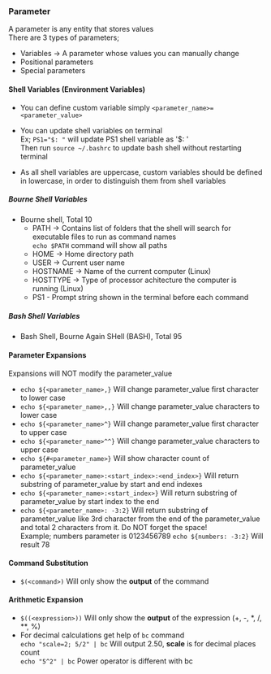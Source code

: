 ### Parameter

A parameter is any entity that stores values <br>
There are 3 types of parameters; <br>

- Variables -> A parameter whose values you can manually change
- Positional parameters
- Special parameters

#### Shell Variables (Environment Variables)

- You can define custom variable simply ```<parameter_name>=<parameter_value>```
- You can update shell variables on terminal <br>
Ex; ```PS1="$: "``` will update PS1 shell variable as '$: ' <br>
Then run ```source ~/.bashrc``` to update bash shell without restarting terminal

- As all shell variables are uppercase, custom variables should be defined in lowercase, in order to distinguish them from shell variables

##### Bourne Shell Variables
- Bourne shell, Total 10
  - PATH -> Contains list of folders that the shell will search for executable files to run as command names <br>
  ```echo $PATH``` command will show all paths
  - HOME -> Home directory path
  - USER -> Current user name
  - HOSTNAME -> Name of the current computer (Linux)
  - HOSTTYPE -> Type of processor achitecture the computer is running (Linux)
  - PS1 - Prompt string shown in the terminal before each command

##### Bash Shell Variables 
- Bash Shell, Bourne Again SHell (BASH), Total 95

#### Parameter Expansions

Expansions will NOT modify the parameter_value

- ```echo ${<parameter_name>,}``` Will change parameter_value first character to lower case
- ```echo ${<parameter_name>,,}``` Will change parameter_value characters to lower case
- ```echo ${<parameter_name>^}``` Will change parameter_value first character to upper case
- ```echo ${<parameter_name>^^}``` Will change parameter_value characters to upper case
- ```echo ${#<parameter_name>}``` Will show character count of parameter_value
- ```echo ${<parameter_name>:<start_index>:<end_index>}``` Will return substring of parameter_value by start and end indexes
- ```echo ${<parameter_name>:<start_index>}``` Will return substring of parameter_value by start index to the end
- ```echo ${<parameter_name>: -3:2}``` Will return substring of parameter_value like 3rd character from the end of the parameter_value and total 2 characters from it. Do NOT forget the space! <br>
Example; numbers parameter is 0123456789 ```echo ${numbers: -3:2}``` Will result 78

#### Command Substitution

- ```$(<command>)``` Will only show the **output** of the command

#### Arithmetic Expansion

- ```$((<expression>))``` Will only show the **output** of the expression (+, -, *, /, **, %)
- For decimal calculations get help of ```bc``` command <br>
```echo "scale=2; 5/2" | bc``` Will output 2.50, **scale** is for decimal places count <br>
```echo "5^2" | bc``` Power operator is different with bc
